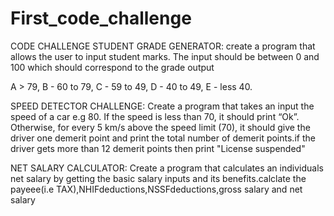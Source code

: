 # First_code_challenge

CODE CHALLENGE
STUDENT GRADE GENERATOR:
create a program that allows the user to input student marks. The input should be between 0 and 100  which should correspond to the grade output

 A > 79,
 B - 60 to 79, 
 C -  59 to 49,
 D - 40 to 49, 
 E - less 40.

  SPEED DETECTOR CHALLENGE:
  Create a program that takes an input the speed of a car e.g 80. If the speed is less than 70, it should print “Ok”. Otherwise, for every 5 km/s above the speed limit (70), it should give the driver one demerit point and print the total number of demerit points.if the driver gets more than 12 demerit points then print "License suspended"

  NET SALARY CALCULATOR:
  Create a program that calculates an individuals net salary by getting the basic salary inputs and its benefits.calclate the payeee(i.e TAX),NHIFdeductions,NSSFdeductions,gross salary and net salary